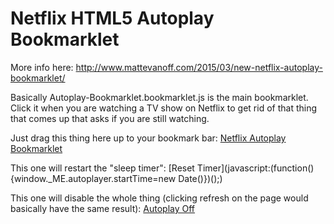 # Netflix HTML5 Autoplay Bookmarklet

More info here: <a href="http://www.mattevanoff.com/2015/03/new-netflix-autoplay-bookmarklet/">http://www.mattevanoff.com/2015/03/new-netflix-autoplay-bookmarklet/</a>

Basically Autoplay-Bookmarklet.bookmarklet.js is the main bookmarklet.  Click it when you are watching a TV show on Netflix to get rid of that thing that comes up that asks if you are still watching.

Just drag this thing here up to your bookmark bar:
[Netflix Autoplay Bookmarklet]()

This one will restart the "sleep timer":
[Reset Timer](javascript:(function(){window._ME.autoplayer.startTime=new Date()})();)

This one will disable the whole thing (clicking refresh on the page would basically have the same result):
[Autoplay Off](javascript:(function(){clearInterval(window._ME.autoplayer.interval);delete(window._ME)})();)

